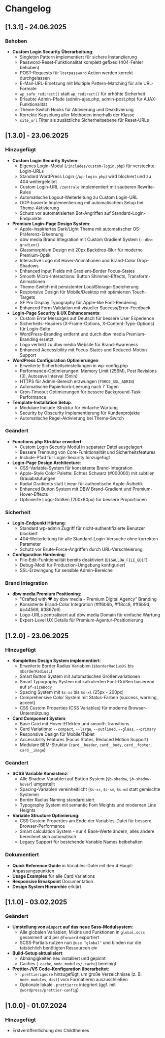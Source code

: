# Changelog

## [1.3.1] - 24.06.2025

### Behoben

- **Custom Login Security Überarbeitung**:
  - Singleton Pattern implementiert für sichere Instanziierung
  - Password-Reset-Funktionalität komplett gefixed (404-Fehler behoben)
  - POST-Requests für `lostpassword` Action werden korrekt durchgelassen
  - E-Mail-URL-Ersetzung mit Multiple Pattern-Matching für alle URL-Formate
  - `wp_safe_redirect()` statt `wp_redirect()` für erhöhte Sicherheit
  - Erlaubte Admin-Pfade (admin-ajax.php, admin-post.php) für AJAX-Funktionalität
  - Theme-Switch Hooks für Aktivierung und Deaktivierung
  - Korrekte Kapselung aller Methoden innerhalb der Klasse
  - `site_url` Filter als zusätzliche Sicherheitsebene für Reset-URLs

## [1.3.0] - 23.06.2025

### Hinzugefügt

- **Custom Login Security System**:
  - Eigenes Login-Modul (`/includes/custom-login.php`) für versteckte Login-URLs
  - Standard WordPress Login (`/wp-login.php`) wird blockiert und zu 404 weitergeleitet
  - Custom Login-URL `/zentrale` implementiert mit sauberen Rewrite-Rules
  - Automatische Logout-Weiterleitung zu Custom Login-URL
  - OOP-basierte Implementierung mit automatischem Setup bei Theme-Aktivierung
  - Schutz vor automatisierten Bot-Angriffen auf Standard-Login-Endpunkte
- **Premium Login-Page Design System**:
  - Apple-inspiriertes Dark/Light Theme mit automatischer OS-Präferenz-Erkennung
  - dbw media Brand Integration mit Custom Gradient System (`--dbw-gradient`)
  - Glassmorphism Design mit 20px Backdrop-Blur für moderne Premium-Optik
  - Interactive Logo mit Hover-Animationen und Brand-Color Drop-Shadows
  - Enhanced Input Fields mit Gradient-Border Focus-States
  - Smooth Micro-Interactions: Button Shimmer-Effects, Transform-Animationen
  - Theme-Switch mit persistenter LocalStorage-Speicherung
  - Responsive Design für Mobile/Desktop mit optimierten Touch-Targets
  - SF Pro Display Typography für Apple-like Font-Rendering
  - Enhanced Form Validation mit visueller Success/Error-Feedback
- **Login-Page Security & UX Enhancements**:
  - Custom Error Messages auf Deutsch für bessere User Experience
  - Sicherheits-Headers (X-Frame-Options, X-Content-Type-Options) für Login-Seite
  - WordPress-Branding entfernt und durch dbw media Premium-Branding ersetzt
  - Logo verlinkt zu dbw media Website für Brand-Awareness
  - Enhanced Accessibility mit Focus-States und Reduced-Motion Support
- **WordPress Configuration Optimierungen**:
  - Erweiterte Sicherheitseinstellungen in wp-config.php
  - Performance-Optimierungen: Memory Limit (256M), Post Revisions (3), Autosave Interval (5min)
  - HTTPS für Admin-Bereich erzwungen (`FORCE_SSL_ADMIN`)
  - Automatische Papierkorb-Leerung nach 7 Tagen
  - Cron-Timeout Optimierungen für bessere Background-Task Performance
- **Template-Installation Setup**:
  - Modulare Include-Struktur für einfache Wartung
  - Security by Obscurity Implementierung für Kundenprojekte
  - Automatische Regel-Aktivierung bei Theme-Switch

### Geändert

- **Functions.php Struktur erweitert**:
  - Custom Login Security Modul in separater Datei ausgelagert
  - Bessere Trennung von Core-Funktionalität und Sicherheitsfeatures
  - Include-Pfad für Login-Security hinzugefügt
- **Login-Page Design Architecture**:
  - CSS-Variable-System für konsistente Brand-Integration
  - Apple-Style Color Palette: Echtes Schwarz (#000000) mit subtilen Grauabstufungen
  - Radial Gradients statt Linear für authentische Apple-Ästhetik
  - Enhanced Button System mit DBW Brand-Gradient und Premium-Hover-Effects
  - Optimierte Logo-Größen (200x80px) für bessere Proportionen

### Sicherheit

- **Login-Endpunkt Härtung**:
  - Standard wp-admin Zugriff für nicht-authentifizierte Benutzer blockiert
  - 404-Weiterleitung für alle Standard-Login-Versuche ohne korrekten Parameter
  - Schutz vor Brute-Force-Angriffen durch URL-Verschleierung
- **Configuration Hardening**:
  - File-Edit-Funktionalität bereits deaktiviert (`DISALLOW_FILE_EDIT`)
  - Debug-Modi für Production-Umgebung konfiguriert
  - SSL-Erzwingung für sensible Admin-Bereiche

### Brand Integration

- **dbw media Premium Positioning**:
  - "Crafted with ❤️ by dbw media - Premium Digital Agency" Branding
  - Konsistente Brand-Color Integration (#ff6b6b, #ff8cc8, #ff6b9d, #c44569, #3867d6)
  - Logo-URLs zentralisiert auf dbw media Domain für einfache Wartung
  - Expert-Level UX Details für Premium-Agentur-Positionierung

## [1.2.0] - 23.06.2025

### Hinzugefügt

- **Komplettes Design System implementiert**:
  - Erweiterte Border Radius Variablen (`$borderRadiusXS` bis `$borderRadiusL`)
  - Smart Button System mit automatischen Größenvariationen
  - Smart Typography System mit kalkulierten Font-Größen basierend auf `$f-sizeBody`
  - Spacing System mit `$s-xs` bis `$s-xl` (25px - 200px)
  - Comprehensive Color System mit Status-Farben (success, warning, accent)
  - CSS Custom Properties (CSS Variables) für moderne Browser-Unterstützung
- **Card Component System**:
  - Base Card mit Hover-Effekten und smooth Transitions
  - Card Variations: `--compact`, `--large`, `--outlined`, `--glass`, `--primary`
  - Responsive Design für Mobile/Tablet
  - Accessibility Features (Focus States, Reduced Motion Support)
  - Modulare BEM-Struktur (`card__header`, `card__body`, `card__footer`, `card__image`)

### Geändert

- **SCSS Variable Konsistenz**:
  - Alle Shadow-Variablen auf Button System (`$b-shadow`, `$b-shadow-hover`) umgestellt
  - Spacing-Variablen vereinheitlicht (`$s-xs`, `$s-sm`, `$s-md` statt gemischte Systeme)
  - Border Radius Naming standardisiert
  - Typography System mit semantic Font Weights und modernen Line Heights
- **Variable Structure Optimierung**:
  - CSS Custom Properties am Ende der Variables-Datei für bessere Browser-Performance
  - Smart calculation System - nur 4 Base-Werte ändern, alles andere berechnet sich automatisch
  - Legacy Support für bestehende Variable Names beibehalten

### Dokumentiert

- **Quick Reference Guide** in Variables-Datei mit den 4 Haupt-Anpassungspunkten
- **Usage Examples** für alle Card Variations
- **Responsive Breakpoint** Documentation
- **Design System Hierarchie** erklärt

## [1.1.0] - 03.02.2025

### Geändert

- **Umstellung von `@import` auf das neue Sass‐Modulsystem**:
  - Alle globalen Variablen, Mixins und Funktionen in `global.scss` gesammelt und per `@forward` exportiert
  - SCSS‐Partials nutzen nun `@use "global"` und binden nur die tatsächlich benötigten Ressourcen ein
- **Build‐Setup aktualisiert**:
  - Abhängigkeiten neu installiert und gepinnt
  - Caches (`.cache`, `node_modules/.cache`) bereinigt
- **Prettier-/VS Code‐Konfiguration überarbeitet**:
  - `.prettierignore` hinzugefügt, um große Verzeichnisse (z. B. `node_modules`, `dist`) vom Formatieren auszuschließen
  - Optionale lokale `.prettierrc` integriert (ggf. mit `@wordpress/prettier-config`)

## [1.0.0] - 01.07.2024

### Hinzugefügt

- Erstveröffentlichung des Childthemes
